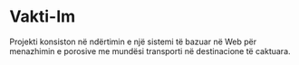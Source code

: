 # Vakti-Im
Projekti konsiston në ndërtimin e një sistemi të bazuar në Web për menazhimin e porosive me mundësi transporti në destinacione të caktuara.
